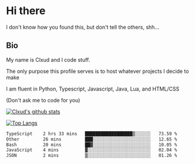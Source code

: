 

# Hi there
I don't know how you found this, but don't tell the others, shh...

## Bio
My name is Clxud and I code stuff.

The only purpose this profile serves is to host whatever projects I decide to make

I am fluent in Python, Typescript, Javascript, Java, Lua, and HTML/CSS



(Don't ask me to code for you)

[![Clxud's github stats](https://github-readme-stats.vercel.app/api?username=cloudwithax&count_private=true&theme=dark&show_icons=true)](https://github.com/anuraghazra/github-readme-stats) 

[![Top Langs](https://github-readme-stats.vercel.app/api/top-langs/?username=cloudwithax&theme=dark)](https://github.com/anuraghazra/github-readme-stats)

<!--START_SECTION:waka-->

```txt
TypeScript    2 hrs 33 mins   ██████████████████▒░░░░░░   73.59 %
Other         26 mins         ███░░░░░░░░░░░░░░░░░░░░░░   12.65 %
Bash          20 mins         ██▓░░░░░░░░░░░░░░░░░░░░░░   10.05 %
JavaScript    4 mins          ▓░░░░░░░░░░░░░░░░░░░░░░░░   02.04 %
JSON          2 mins          ▒░░░░░░░░░░░░░░░░░░░░░░░░   01.26 %
```

<!--END_SECTION:waka-->







